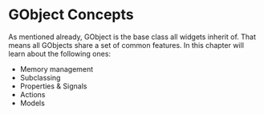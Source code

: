 # GObject Concepts

As mentioned already, GObject is the base class all widgets inherit of.
That means all GObjects share a set of common features.
In this chapter will learn about the following ones:
- Memory management
- Subclassing
- Properties & Signals
- Actions
- Models
